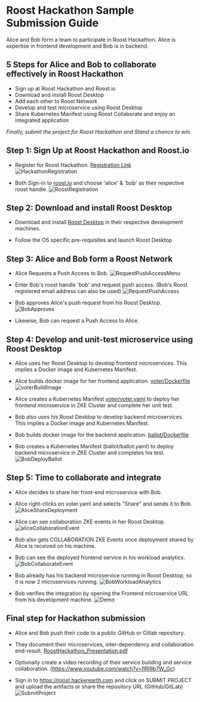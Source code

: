 # Roost Hackathon Sample Submission Guide
Alice and Bob form a team to participate in Roost Hackathon. Alice is expertise in frontend development and Bob is in backend.

## 5 Steps for Alice and Bob to collaborate effectively in Roost Hackathon
 - Sign up at Roost Hackathon and Roost.io
 - Download and install Roost Desktop
 - Add each other to Roost Network
 - Develop and test microservice using Roost Desktop
 - Share Kubernetes Manifest using Roost Collaborate and enjoy an integrated application
 
 _Finally, submit the project for Roost Hackathon and Stand a chance to win._

## Step 1: Sign Up at Roost Hackathon and Roost.io
- Register for Roost Hackathon. [Registration Link](https://roost.hackerearth.com/)
![HackathonRegistration](images/HackathonRegistration.png)

- Both Sign-in to [roost.io](http://roost.io) and choose 'alice' & 'bob' as their respective roost handle.
![RoostRegistration](images/RoostRegistration.png)

## Step 2: Download and install Roost Desktop
- Download and install [Roost Desktop](http://roost.io/download) in their respective development machines.

- Follow the OS specific pre-requisites and launch Roost Desktop

## Step 3: Alice and Bob form a Roost Network
- Alice Requests a Push Access to Bob.
![RequestPushAccessMenu](images/RequestPushAccessMenu.png)

- Enter Bob's roost handle 'bob' and request push access. (Bob's Roost registered email address can also be used)
![RequestPushAccess](images/RequestPushAccess.png)

- Bob approves Alice's push request from his Roost Desktop.
![BobApproves](images/BobApproves.PNG)

- Likewise, Bob can request a Push Access to Alice.

## Step 4: Develop and unit-test microservice using Roost Desktop
- Alice uses her Roost Desktop to develop frontend microservices. This implies a Docker image and Kubernetes Manifest.

- Alice builds docker image for her frontend application. [voter/Dockerfile](voter/Dockerfile)
![voterBuildImage](images/voterBuildImage.png)

- Alice creates a Kubernetes Manifest [voter/voter.yaml](voter/voter.yaml) to deploy her frontend microservice in ZKE Cluster and complete her unit test.

- Bob also uses his Roost Desktop to develop backend microservices. This implies a Docker image and Kubernetes Manifest.

- Bob builds docker image for the backend application. [ballot/Dockerfile](ballot/Dockerfile)

- Bob creates a Kubernetes Manifest (ballot/ballot.yaml) to deploy backend microservice in ZKE Cluster and completes his test.
![BobDeployBallot](images/BallotApplyToZKE.PNG)

## Step 5: Time to collaborate and integrate
- Alice decides to share her front-end microservice with Bob.

- Alice right-clicks on voter.yaml and selects "Share" and sends it to Bob.
![AliceShareDeployment](images/AliceShareDeployment.png)

- Alice can see collaboration ZKE events in her Roost Desktop.
![aliceCollaborationEvent](images/aliceCollaborationEvent.png)

- Bob also gets COLLABORATION ZKE Events once deployment shared by Alice is received on his machine.

- Bob can see the deployed frontend service in his workload analytics.
![BobCollaborateEvent](images/BobCollaborateEvent.png)

- Bob already has his backend microservice running in Roost Desktop, so it is now 2 microservices running.
![BobWorkloadAnalytics](images/WorkloadAnalytics.PNG)

- Bob verifies the integration by opening the Frontend microservice URL from his development machine.
![Demo](images/demo.png)

## Final step for Hackathon submission

- Alice and Bob push their code to a public GitHub or Gitlab repository.

- They document their microservices, inter-dependency and collaboration end-result. [RoostHackathon_Presentation.pdf](RoostHackathon_Presentation.pdf)

- Optionally create a video recording of their service building and service collaboration. (https://www.youtube.com/watch?v=flRl9b7W_Gc)

- Sign in to https://roost.hackerearth.com and click on SUBMIT PROJECT and upload the artifacts or share the repository URL (GitHub/GitLab)
![SubmitProject](images/SubmitProject.png)
